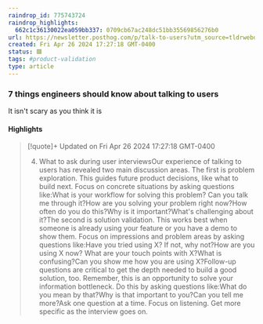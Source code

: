 ```yaml
---
raindrop_id: 775743724
raindrop_highlights:
  662c1c36130022ea059bb337: 0709cb67ac248dc51bb35569856276b0
url: https://newsletter.posthog.com/p/talk-to-users?utm_source=tldrwebdev
created: Fri Apr 26 2024 17:27:18 GMT-0400
status: 🟥
tags: #product-validation
type: article
---
```



### 7 things engineers should know about talking to users

It isn&#39;t scary as you think it is

#### Highlights

> [!quote]+ Updated on Fri Apr 26 2024 17:27:18 GMT-0400
>
> 4. What to ask during user interviewsOur experience of talking to users has revealed two main discussion areas. The first is problem exploration. This guides future product decisions, like what to build next. Focus on concrete situations by asking questions like:What is your workflow for solving this problem? Can you talk me through it?How are you solving your problem right now?How often do you do this?Why is it important?What&#39;s challenging about it?The second is solution validation. This works best when someone is already using your feature or you have a demo to show them. Focus on impressions and problem areas by asking questions like:Have you tried using X? If not, why not?How are you using X now? What are your touch points with X?What is confusing?Can you show me how you are using X?Follow-up questions are critical to get the depth needed to build a good solution, too. Remember, this is an opportunity to solve your information bottleneck. Do this by asking questions like:What do you mean by that?Why is that important to you?Can you tell me more?Ask one question at a time. Focus on listening. Get more specific as the interview goes on.
